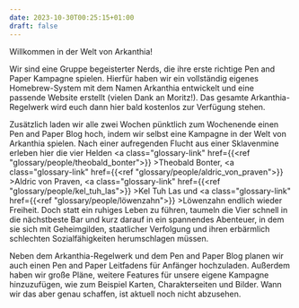 ```yaml
---
date: 2023-10-30T00:25:15+01:00
draft: false
---
```


Willkommen in der Welt von Arkanthia!

Wir sind eine Gruppe begeisterter Nerds, die ihre erste richtige Pen and Paper Kampagne spielen. Hierfür haben wir ein vollständig eigenes Homebrew-System mit dem Namen Arkanthia entwickelt und eine passende Website erstellt (vielen Dank an Moritz!). Das gesamte Arkanthia-Regelwerk wird euch dann hier bald kostenlos zur Verfügung stehen.

Zusätzlich laden wir alle zwei Wochen pünktlich zum Wochenende einen Pen and Paper Blog hoch, indem wir selbst eine Kampagne in der Welt von Arkanthia spielen. Nach einer aufregenden Flucht aus einer Sklavenmine erleben hier die vier Helden <a class="glossary-link" href={{<ref "glossary/people/theobald_bonter">}} >Theobald Bonter</a>, <a class="glossary-link" href={{<ref "glossary/people/aldric_von_praven">}} >Aldric von Praven</a>, <a class="glossary-link" href={{<ref "glossary/people/kel_tuh_las">}} >Kel Tuh Las</a> und <a class="glossary-link" href={{<ref "glossary/people/löwenzahn">}} >Löwenzahn</a> endlich wieder Freiheit. Doch statt ein ruhiges Leben zu führen, taumeln die Vier schnell in die nächstbeste Bar und kurz darauf in ein spannendes Abenteuer, in dem sie sich mit Geheimgilden, staatlicher Verfolgung und ihren erbärmlich schlechten Sozialfähigkeiten herumschlagen müssen.

Neben dem Arkanthia-Regelwerk und dem Pen and Paper Blog planen wir auch einen Pen and Paper Leitfadens für Anfänger hochzuladen. Außerdem haben wir große Pläne, weitere Features für unsere eigene Kampagne hinzuzufügen, wie zum Beispiel Karten, Charakterseiten und Bilder. Wann wir das aber genau schaffen, ist aktuell noch nicht abzusehen.

